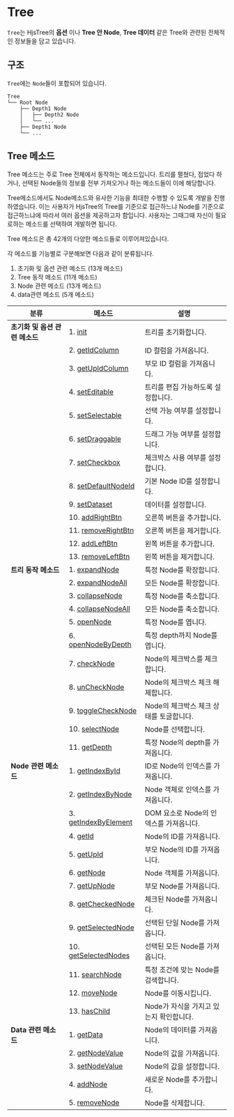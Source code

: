 # Tree

`Tree`는 HjsTree의 **옵션** 이나 **Tree 안 Node**, **Tree 데이터** 같은 Tree와 관련된 전체적인 정보들을 담고 있습니다.


## 구조

`Tree`에는 `Node`들이 포합되어 있습니다. 

```plaintext
Tree
└── Root Node
    ├── Depth1 Node
    │   ├── Depth2 Node
    │   └── ...
    ├── Depth1 Node
    └── ...
```

## Tree 메소드

Tree 메소드는 주로 Tree 전체에서 동작하는 메소드입니다.
트리를 펼쳤다, 접었다 하거나, 
선택된 Node들의 정보를 전부 가져오거나 하는 메소드들이 이에 해당합니다.

Tree메소드에서도 Node메소드와 유사한 기능을 최대한 수행할 수 있도록 개발을 진행하였습니다.
이는 사용자가 HjsTree의 Tree를 기준으로 접근하느냐 Node를 기준으로 접근하느냐에 따라서 여러 옵션을 제공하고자 함입니다.
사용자는 그때그때 자신이 필요로하는 메소드를 선택하여 개발하면 됩니다.

Tree 메소드은 총 42개의 다양한 메소드들로 이루어져있습니다.

각 메소드를 기능별로 구분해보면 다음과 같이 분류됩니다.

1. 초기화 및 옵션 관련 메소드 (13개 메소드)
2. Tree 동작 메소드 (11개 메소드)
3. Node 관련 메소드 (13개 메소드)
4. data관련 메소드 (5개 메소드)

| **분류**                   | **메소드**                                                | **설명**                                      |
|----------------------------|----------------------------------------------------------|-----------------------------------------------|
| **초기화 및 옵션 관련 메소드** | 1. [init](./Methods.md#init)                              | 트리를 초기화합니다.                           |
|                            | 2. [getIdColumn](./Methods.md#getIdColumn)               | ID 컬럼을 가져옵니다.                          |
|                            | 3. [getUpIdColumn](./Methods.md#getUpIdColumn)           | 부모 ID 컬럼을 가져옵니다.                     |
|                            | 4. [setEditable](./Methods.md#setEditable)               | 트리를 편집 가능하도록 설정합니다.              |
|                            | 5. [setSelectable](./Methods.md#setSelectable)           | 선택 가능 여부를 설정합니다.                   |
|                            | 6. [setDraggable](./Methods.md#setDraggable)             | 드래그 가능 여부를 설정합니다.                 |
|                            | 7. [setCheckbox](./Methods.md#setCheckbox)               | 체크박스 사용 여부를 설정합니다.               |
|                            | 8. [setDefaultNodeId](./Methods.md#setDefaultNodeId)     | 기본 Node ID를 설정합니다.                     |
|                            | 9. [setDataset](./Methods.md#setDataset)                 | 데이터를 설정합니다.                           |
|                            | 10. [addRightBtn](./Methods.md#addRightBtn)             | 오른쪽 버튼을 추가합니다.                      |
|                            | 11. [removeRightBtn](./Methods.md#removeRightBtn)       | 오른쪽 버튼을 제거합니다.                      |
|                            | 12. [addLeftBtn](./Methods.md#addLeftBtn)               | 왼쪽 버튼을 추가합니다.                        |
|                            | 13. [removeLeftBtn](./Methods.md#removeLeftBtn)         | 왼쪽 버튼을 제거합니다.                        |
| **트리 동작 메소드**        | 1. [expandNode](./Methods.md#expandNode)                | 특정 Node를 확장합니다.                        |
|                            | 2. [expandNodeAll](./Methods.md#expandNodeAll)          | 모든 Node를 확장합니다.                        |
|                            | 3. [collapseNode](./Methods.md#collapseNode)            | 특정 Node를 축소합니다.                        |
|                            | 4. [collapseNodeAll](./Methods.md#collapseNodeAll)      | 모든 Node를 축소합니다.                        |
|                            | 5. [openNode](./Methods.md#openNode)                    | 특정 Node를 엽니다.                            |
|                            | 6. [openNodeByDepth](./Methods.md#openNodeByDepth)      | 특정 depth까지 Node를 엽니다.                   |
|                            | 7. [checkNode](./Methods.md#checkNode)                  | Node의 체크박스를 체크합니다.                  |
|                            | 8. [unCheckNode](./Methods.md#unCheckNode)              | Node의 체크박스 체크 해제합니다.               |
|                            | 9. [toggleCheckNode](./Methods.md#toggleCheckNode)      | Node의 체크박스 체크 상태를 토글합니다.        |
|                            | 10. [selectNode](./Methods.md#selectNode)              | Node를 선택합니다.                             |
|                            | 11. [getDepth](./Methods.md#getDepth)                   | 특정 Node의 depth를 가져옵니다.                 |
| **Node 관련 메소드**        | 1. [getIndexById](./Methods.md#getIndexById)            | ID로 Node의 인덱스를 가져옵니다.               |
|                            | 2. [getIndexByNode](./Methods.md#getIndexByNode)        | Node 객체로 인덱스를 가져옵니다.               |
|                            | 3. [getIndexByElement](./Methods.md#getIndexByElement)  | DOM 요소로 Node의 인덱스를 가져옵니다.         |
|                            | 4. [getId](./Methods.md#getId)                          | Node의 ID를 가져옵니다.                        |
|                            | 5. [getUpId](./Methods.md#getUpId)                      | 부모 Node의 ID를 가져옵니다.                   |
|                            | 6. [getNode](./Methods.md#getNode)                      | Node 객체를 가져옵니다.                        |
|                            | 7. [getUpNode](./Methods.md#getUpNode)                  | 부모 Node를 가져옵니다.                        |
|                            | 8. [getCheckedNode](./Methods.md#getCheckedNode)        | 체크된 Node를 가져옵니다.                      |
|                            | 9. [getSelectedNode](./Methods.md#getSelectedNode)      | 선택된 단일 Node를 가져옵니다.                 |
|                            | 10. [getSelectedNodes](./Methods.md#getSelectedNodes)   | 선택된 모든 Node를 가져옵니다.                 |
|                            | 11. [searchNode](./Methods.md#searchNode)              | 특정 조건에 맞는 Node를 검색합니다.            |
|                            | 12. [moveNode](./Methods.md#moveNode)                  | Node를 이동시킵니다.                           |
|                            | 13. [hasChild](./Methods.md#hasChild)                  | Node가 자식을 가지고 있는지 확인합니다.         |
| **Data 관련 메소드**        | 1. [getData](./Methods.md#getData)                      | Node의 데이터를 가져옵니다.                    |
|                            | 2. [getNodeValue](./Methods.md#getNodeValue)            | Node의 값을 가져옵니다.                        |
|                            | 3. [setNodeValue](./Methods.md#setNodeValue)            | Node의 값을 설정합니다.                        |
|                            | 4. [addNode](./Methods.md#addNode)                      | 새로운 Node를 추가합니다.                      |
|                            | 5. [removeNode](./Methods.md#removeNode)                | Node를 삭제합니다.                             |

